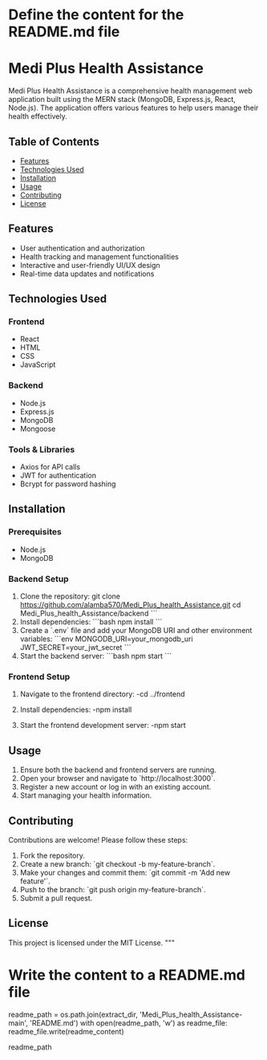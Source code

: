 # Define the content for the README.md file
# Medi Plus Health Assistance

Medi Plus Health Assistance is a comprehensive health management web application built using the MERN stack (MongoDB, Express.js, React, Node.js). The application offers various features to help users manage their health effectively.

## Table of Contents
- [Features](#features)
- [Technologies Used](#technologies-used)
- [Installation](#installation)
- [Usage](#usage)
- [Contributing](#contributing)
- [License](#license)

## Features
- User authentication and authorization
- Health tracking and management functionalities
- Interactive and user-friendly UI/UX design
- Real-time data updates and notifications

## Technologies Used
### Frontend
- React
- HTML
- CSS
- JavaScript

### Backend
- Node.js
- Express.js
- MongoDB
- Mongoose

### Tools & Libraries
- Axios for API calls
- JWT for authentication
- Bcrypt for password hashing

## Installation

### Prerequisites
- Node.js
- MongoDB

### Backend Setup
1. Clone the repository:
   git clone https://github.com/alamba570/Medi_Plus_health_Assistance.git
   cd Medi_Plus_health_Assistance/backend
   \`\`\`
2. Install dependencies:
   \`\`\`bash
   npm install
   \`\`\`
3. Create a \`.env\` file and add your MongoDB URI and other environment variables:
   \`\`\`env
   MONGODB_URI=your_mongodb_uri
   JWT_SECRET=your_jwt_secret
   \`\`\`
4. Start the backend server:
   \`\`\`bash
   npm start
   \`\`\`

### Frontend Setup
1. Navigate to the frontend directory:
   -cd ../frontend

2. Install dependencies:
   -npm install

3. Start the frontend development server:
   -npm start

## Usage
1. Ensure both the backend and frontend servers are running.
2. Open your browser and navigate to \`http://localhost:3000\`.
3. Register a new account or log in with an existing account.
4. Start managing your health information.

## Contributing
Contributions are welcome! Please follow these steps:
1. Fork the repository.
2. Create a new branch: \`git checkout -b my-feature-branch\`.
3. Make your changes and commit them: \`git commit -m 'Add new feature'\`.
4. Push to the branch: \`git push origin my-feature-branch\`.
5. Submit a pull request.

## License
This project is licensed under the MIT License.
"""

# Write the content to a README.md file
readme_path = os.path.join(extract_dir, 'Medi_Plus_health_Assistance-main', 'README.md')
with open(readme_path, 'w') as readme_file:
    readme_file.write(readme_content)

readme_path
